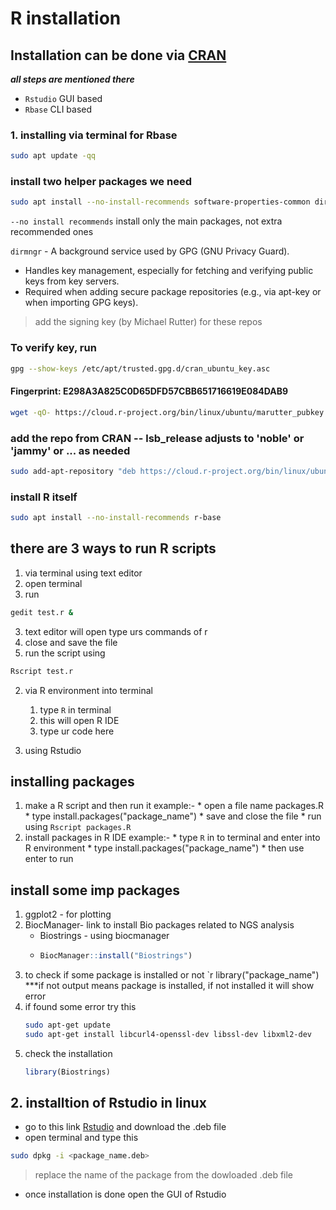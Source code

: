 # R installation

## Installation can be done via [CRAN](https://cran.r-project.org)
***all steps are mentioned there***
* `Rstudio` GUI based
* `Rbase` CLI based 
  

### 1. installing via terminal for Rbase
```bash
sudo apt update -qq
```
### install two helper packages we need
```bash
sudo apt install --no-install-recommends software-properties-common dirmngr
```
`--no install recommends` install only the main packages, not extra recommended ones 

`dirmngr` - A background service used by GPG (GNU Privacy Guard).

- Handles key management, especially for fetching and verifying public keys from key servers.
- Required when adding secure package repositories (e.g., via apt-key or when importing GPG keys).

> add the signing key (by Michael Rutter) for these repos
### To verify key, run 
```bash
gpg --show-keys /etc/apt/trusted.gpg.d/cran_ubuntu_key.asc
```
#### Fingerprint: E298A3A825C0D65DFD57CBB651716619E084DAB9
```bash
wget -qO- https://cloud.r-project.org/bin/linux/ubuntu/marutter_pubkey.asc | sudo tee -a /etc/apt/trusted.gpg.d/cran_ubuntu_key.asc
```
### add the repo from CRAN -- lsb_release adjusts to 'noble' or 'jammy' or ... as needed
```bash
sudo add-apt-repository "deb https://cloud.r-project.org/bin/linux/ubuntu $(lsb_release -cs)-cran40/"
```
### install R itself
```bash
sudo apt install --no-install-recommends r-base
```
## there are 3 ways to run R scripts
1. via terminal using text editor
 1. open terminal
 2. run
 ```bash
 gedit test.r &
 ```
 3. text editor will open type urs commands of r
 4. close and save the file
 5. run the script using 
 ```bash
Rscript test.r
``` 

2. via R environment into terminal
   1. type `R` in terminal
   2. this will open R IDE
   3. type ur code here

3. using Rstudio

## installing packages
1. make a R script  and then run it
 example:- * open a file name packages.R
           * type install.packages("package_name")
           * save and close the file
           * run using `Rscript packages.R`
3. install packages in R IDE
 example:- * type `R` in to terminal and enter into R environment
           * type install.packages("package_name")
           * then use enter to run
## install some imp packages
1. ggplot2 - for plotting
2. BiocManager- link to install Bio packages related to NGS analysis
    * Biostrings - using biocmanager
    * ```r
      BiocManager::install("Biostrings")
      ```
3. to check if some package is installed or not
   `r
   library("package_name")
   ***if not output means package is installed, if not installed it will show error
4. if found some error try this
   ```bash
   sudo apt-get update
   sudo apt-get install libcurl4-openssl-dev libssl-dev libxml2-dev
   ```
5. check the installation
   ```r
   library(Biostrings)

## 2. installtion of Rstudio in linux
- go to this link [Rstudio](https://posit.co/download/rstudio-desktop/) and download the .deb file
- open terminal and type this
```bash
sudo dpkg -i <package_name.deb>
```
> replace the name of the package from the dowloaded .deb file
- once installation is done open the GUI of Rstudio

